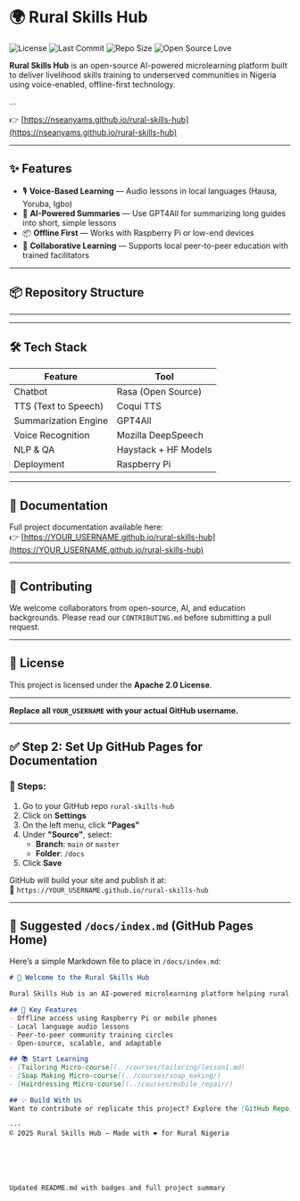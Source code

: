 # 🌍 Rural Skills Hub

![License](https://img.shields.io/github/license/nseanyams/rural-skills-hub)
![Last Commit](https://img.shields.io/github/last-commit/nseanyams/rural-skills-hub)
![Repo Size](https://img.shields.io/github/repo-size/nseanyams/rural-skills-hub)
![Open Source Love](https://badges.frapsoft.com/os/v1/open-source.svg?v=103)

**Rural Skills Hub** is an open-source AI-powered microlearning platform built to deliver livelihood skills training to underserved communities in Nigeria using voice-enabled, offline-first technology.

...

👉 [https://nseanyams.github.io/rural-skills-hub](https://nseanyams.github.io/rural-skills-hub)

---

## ✨ Features

- 🎙️ **Voice-Based Learning** — Audio lessons in local languages (Hausa, Yoruba, Igbo)
- 🧠 **AI-Powered Summaries** — Use GPT4All for summarizing long guides into short, simple lessons
- 📦 **Offline First** — Works with Raspberry Pi or low-end devices
- 🤝 **Collaborative Learning** — Supports local peer-to-peer education with trained facilitators

---

## 📦 Repository Structure

---

---

## 🛠 Tech Stack

| Feature                | Tool               |
|------------------------|--------------------|
| Chatbot                | Rasa (Open Source) |
| TTS (Text to Speech)   | Coqui TTS          |
| Summarization Engine   | GPT4All            |
| Voice Recognition      | Mozilla DeepSpeech |
| NLP & QA               | Haystack + HF Models |
| Deployment             | Raspberry Pi       |

---

## 📖 Documentation

Full project documentation available here:  
👉 [https://YOUR_USERNAME.github.io/rural-skills-hub](https://YOUR_USERNAME.github.io/rural-skills-hub)

---

## 🤝 Contributing

We welcome collaborators from open-source, AI, and education backgrounds. Please read our `CONTRIBUTING.md` before submitting a pull request.

---

## 📝 License

This project is licensed under the **Apache 2.0 License**.

---

**Replace all `YOUR_USERNAME` with your actual GitHub username.**

---

## ✅ Step 2: Set Up GitHub Pages for Documentation

### 📌 Steps:
1. Go to your GitHub repo `rural-skills-hub`
2. Click on **Settings**
3. On the left menu, click **"Pages"**
4. Under **"Source"**, select:
   - **Branch**: `main` or `master`
   - **Folder**: `/docs`
5. Click **Save**

GitHub will build your site and publish it at:  
📢 `https://YOUR_USERNAME.github.io/rural-skills-hub`

---

## 📝 Suggested `/docs/index.md` (GitHub Pages Home)

Here’s a simple Markdown file to place in `/docs/index.md`:

```markdown
# 👋 Welcome to the Rural Skills Hub

Rural Skills Hub is an AI-powered microlearning platform helping rural Nigerians gain practical, income-generating skills using offline and voice-enabled tools.

## 📌 Key Features
- Offline access using Raspberry Pi or mobile phones
- Local language audio lessons
- Peer-to-peer community training circles
- Open-source, scalable, and adaptable

## 📚 Start Learning
- [Tailoring Micro-course](../courses/tailoring/lesson1.md)
- [Soap Making Micro-course](../courses/soap_making/)
- [Hairdressing Micro-course](../courses/mobile_repair/)

## 💡 Build With Us
Want to contribute or replicate this project? Explore the [GitHub Repo](https://github.com/YOUR_USERNAME/rural-skills-hub)

---
© 2025 Rural Skills Hub — Made with ❤️ for Rural Nigeria






Updated README.md with badges and full project summary


